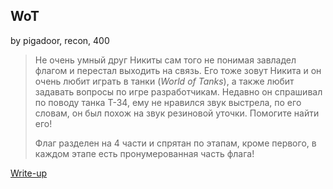 ## WoT
by pigadoor, recon, 400

>Не очень умный друг Никиты сам того не понимая завладел флагом и перестал выходить на связь. Его тоже зовут Никита и он очень любит играть в танки (*World of Tanks*), а также любит задавать вопросы по игре разработчикам. Недавно он спрашивал по поводу танка Т-34, ему не нравился звук выстрела, по его словам, он был похож на звук резиновой уточки. Помогите найти его!
>
>Флаг разделен на 4 части и спрятан по этапам, кроме первого, в каждом этапе есть пронумерованная часть флага!

[Write-up](WRITEUP.md)
